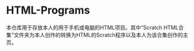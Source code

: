 # HTML-Programs
本仓库用于存放本人的用于手机或电脑的HTML项目。其中“Scratch HTML合集”文件夹为本人创作的转换为HTML的Scratch程序以及本人为该合集创作的主页。

